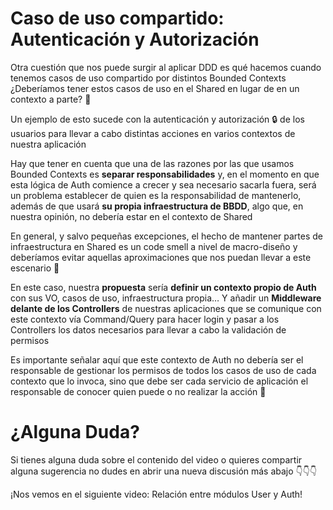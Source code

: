 Caso de uso compartido: Autenticación y Autorización
====================================================

Otra cuestión que nos puede surgir al aplicar DDD es qué hacemos cuando tenemos casos de uso compartido por distintos Bounded Contexts ¿Deberíamos tener estos casos de uso en el Shared en lugar de en un contexto a parte? 🤝

Un ejemplo de esto sucede con la autenticación y autorización 🔒 de los usuarios para llevar a cabo distintas acciones en varios contextos de nuestra aplicación

Hay que tener en cuenta que una de las razones por las que usamos Bounded Contexts es **separar responsabilidades** y, en el momento en que esta lógica de Auth comience a crecer y sea necesario sacarla fuera, será un problema establecer de quien es la responsabilidad de mantenerlo, además de que usará **su propia infraestructura de BBDD**, algo que, en nuestra opinión, no debería estar en el contexto de Shared

En general, y salvo pequeñas excepciones, el hecho de mantener partes de infraestructura en Shared es un code smell a nivel de macro-diseño y deberíamos evitar aquellas aproximaciones que nos puedan llevar a este escenario 👃

En este caso, nuestra **propuesta** sería **definir un contexto propio de Auth** con sus VO, casos de uso, infraestructura propia… Y añadir un **Middleware delante de los Controllers** de nuestras aplicaciones que se comunique con este contexto vía Command/Query para hacer login y pasar a los Controllers los datos necesarios para llevar a cabo la validación de permisos

Es importante señalar aquí que este contexto de Auth no debería ser el responsable de gestionar los permisos de todos los casos de uso de cada contexto que lo invoca, sino que debe ser cada servicio de aplicación el responsable de conocer quien puede o no realizar la acción 👮

¿Alguna Duda?
=============

Si tienes alguna duda sobre el contenido del video o quieres compartir alguna sugerencia no dudes en abrir una nueva discusión más abajo 👇👇👇

¡Nos vemos en el siguiente video: Relación entre módulos User y Auth!